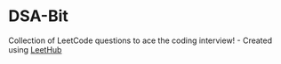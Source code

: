 # DSA-Bit
Collection of LeetCode questions to ace the coding interview! - Created using [LeetHub](https://github.com/QasimWani/LeetHub)

